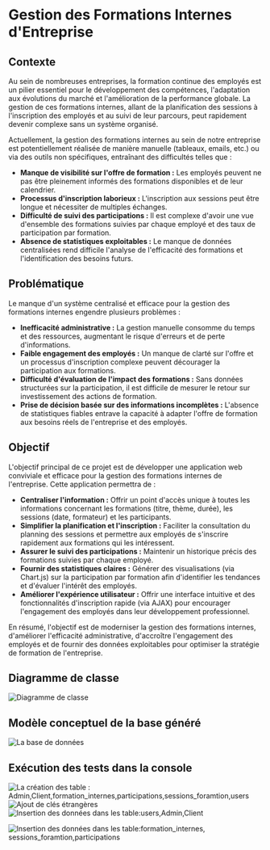 
# Gestion des Formations Internes d'Entreprise

## Contexte

Au sein de nombreuses entreprises, la formation continue des employés est un pilier essentiel pour le développement des compétences, l'adaptation aux évolutions du marché et l'amélioration de la performance globale. La gestion de ces formations internes, allant de la planification des sessions à l'inscription des employés et au suivi de leur parcours, peut rapidement devenir complexe sans un système organisé.

Actuellement, la gestion des formations internes au sein de notre entreprise est potentiellement réalisée de manière manuelle (tableaux, emails, etc.) ou via des outils non spécifiques, entraînant des difficultés telles que :

* **Manque de visibilité sur l'offre de formation :** Les employés peuvent ne pas être pleinement informés des formations disponibles et de leur calendrier.
* **Processus d'inscription laborieux :** L'inscription aux sessions peut être longue et nécessiter de multiples échanges.
* **Difficulté de suivi des participations :** Il est complexe d'avoir une vue d'ensemble des formations suivies par chaque employé et des taux de participation par formation.
* **Absence de statistiques exploitables :** Le manque de données centralisées rend difficile l'analyse de l'efficacité des formations et l'identification des besoins futurs.

## Problématique

Le manque d'un système centralisé et efficace pour la gestion des formations internes engendre plusieurs problèmes :

* **Inefficacité administrative :** La gestion manuelle consomme du temps et des ressources, augmentant le risque d'erreurs et de perte d'informations.
* **Faible engagement des employés :** Un manque de clarté sur l'offre et un processus d'inscription complexe peuvent décourager la participation aux formations.
* **Difficulté d'évaluation de l'impact des formations :** Sans données structurées sur la participation, il est difficile de mesurer le retour sur investissement des actions de formation.
* **Prise de décision basée sur des informations incomplètes :** L'absence de statistiques fiables entrave la capacité à adapter l'offre de formation aux besoins réels de l'entreprise et des employés.

## Objectif

L'objectif principal de ce projet est de développer une application web conviviale et efficace pour la gestion des formations internes de l'entreprise. Cette application permettra de :

* **Centraliser l'information :** Offrir un point d'accès unique à toutes les informations concernant les formations (titre, thème, durée), les sessions (date, formateur) et les participants.
* **Simplifier la planification et l'inscription :** Faciliter la consultation du planning des sessions et permettre aux employés de s'inscrire rapidement aux formations qui les intéressent.
* **Assurer le suivi des participations :** Maintenir un historique précis des formations suivies par chaque employé.
* **Fournir des statistiques claires :** Générer des visualisations (via Chart.js) sur la participation par formation afin d'identifier les tendances et d'évaluer l'intérêt des employés.
* **Améliorer l'expérience utilisateur :** Offrir une interface intuitive et des fonctionnalités d'inscription rapide (via AJAX) pour encourager l'engagement des employés dans leur développement professionnel.

En résumé, l'objectif est de moderniser la gestion des formations internes, d'améliorer l'efficacité administrative, d'accroître l'engagement des employés et de fournir des données exploitables pour optimiser la stratégie de formation de l'entreprise.

## Diagramme de classe

![Diagramme de classe ](images/diagrammeClasse.png)

## Modèle conceptuel de la base généré
![La base de données ](images/Bd.png)

## Exécution des tests dans la console
![La création des table : Admin,Client,formation_internes,participations,sessions_foramtion,users ](images/Tables.png)
![Ajout de clés étrangères ](images/tablesss.png)
![Insertion des données dans les table:users,Admin,Client ](images/insert1.png)

![Insertion des données dans les table:formation_internes, sessions_foramtion,participations](images/insert2.png)